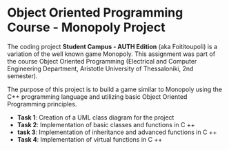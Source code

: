 # Object Oriented Programming Course - Monopoly Project
The coding project **Student Campus - AUTH Edition** (aka Foititoupoli) is a variation of the well known game Monopoly. This assignment was part of the course Object Oriented Programming (Electrical and Computer Engineering Department, Aristotle University of Thessaloniki, 2nd semester).

The purpose of this project is to build a game similar to Monopoly using the C++ programming language and utilizing basic Object Oriented Programming principles.

* **Task 1**: Creation of a UML class diagram for the project
* **Task 2**: Implementation of basic classes and functions in C ++
* **task 3**: Implementation of inheritance and advanced functions in C ++
* **Task 4**: Implementation of virtual functions in C ++
